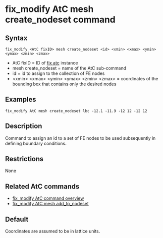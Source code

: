# fix_modify AtC mesh create_nodeset command

## Syntax

    fix_modify <AtC fixID> mesh create_nodeset <id> <xmin> <xmax> <ymin> <ymax> <zmin> <zmax>

-   AtC fixID = ID of [fix atc](fix_atc) instance
-   mesh create_nodeset = name of the AtC sub-command
-   id = id to assign to the collection of FE nodes
-   \<xmin\> \<xmax\> \<ymin\> \<ymax\> \<zmin\> \<zmax\> = coordinates
    of the bounding box that contains only the desired nodes

## Examples

``` LAMMPS
fix_modify AtC mesh create_nodeset lbc -12.1 -11.9 -12 12 -12 12
```

## Description

Command to assign an id to a set of FE nodes to be used subsequently in
defining boundary conditions.

## Restrictions

None

## Related AtC commands

-   [fix_modify AtC command overview](atc_fix_modify)
-   [fix_modify AtC mesh add_to_nodeset](atc_mesh_add_to_nodeset)

## Default

Coordinates are assumed to be in lattice units.
